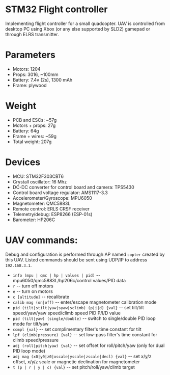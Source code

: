 STM32 Flight controller
=========================

Implementing flight controller for a small quadcopter. UAV is controlled
from desktop PC using Xbox (or any else supported by SLD2) gamepad or
through ELRS transmitter.

Parameters
==========
 * Motors: 1204
 * Props: 3016, ~100mm
 * Battery: 7.4v (2s), 1300 mAh
 * Frame: plywood

Weight
======
 * PCB and ESCs: ~57g
 * Motors + props: 27g
 * Battery: 64g
 * Frame + wires: ~59g
 * Total weight: 207g 

Devices
=======
 * MCU: STM32F303CBT6
 * Crystall oscillator: 16 Mhz
 * DC-DC converter for control board and camera: TPS5430
 * Control board voltage regulator: AMS1117-3.3
 * Accelerometer/Gyroscope: MPU6050
 * Magnetometer: QMC5883L
 * Remote control: ERLS CRSF receiver
 * Telemetry/debug: ESP8266 (ESP-01s)
 * Barometer: HP206C

UAV commands:
=============

Debug and configuration is performed through AP named `copter` created
by this UAV. Listed commands should be sent using UDP/IP to address
`192.168.3.1`.

 * `info (mpu | qmc | hp | values | pid)` -- mpu6050/qmc5883L/hp206c/control values/PID data
 * `r` -- turn off motors
 * `e` -- turn on motors
 * `c [altitude]` -- recalibrate
 * `calib mag (on|off)` -- enter/escape magnetometer calibration mode
 * `pid (tilt|stilt|yaw|syaw|sclimb) (p|i|d) {val}` -- set tilt/tilt speed/yaw/yaw speed/climb speed PID P/I/D value
 * `pid (tilt|yaw) (single/double)` -- switch to single/double PID loop mode for tilt/yaw
 * `compl {val}` -- set complimentary filter's time constant for tilt
 * `lpf (climb|pressure) {val}` -- set low-pass filter's time constant for climb speed/pressure
 * `adj (roll|pitch|yaw) {val}` -- set offset for roll/pitch/yaw (only for dual PID loop mode)
 * `adj mag (x0|y0|z0|xscale|yscale|zscale|decl) {val}` -- set x/y/z offset, x/y/z scale or magnetic declination for magnetometer 
 * `t (p | r | y | c) {val}` -- set pitch/roll/yaw/climb target
